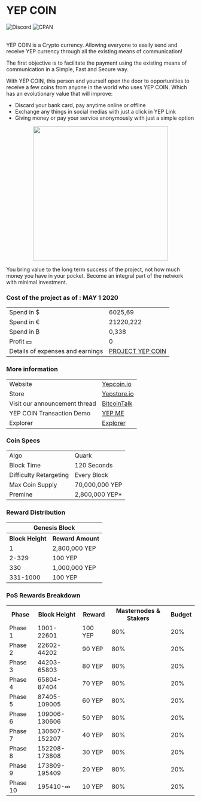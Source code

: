 YEP COIN
=====================================


![Discord](https://img.shields.io/discord/501493484046516245?color=GOLD&label=YEP%20COIN) 
![CPAN](https://img.shields.io/cpan/v/Config-Augeas?color=GOLD&label=VERSION)
 
<br>
YEP COIN is a Crypto currency.
Allowing everyone to easily send and receive YEP currency through all the existing means of communication!

The first objective is to facilitate the payment using the existing means of communication in a Simple, Fast and Secure way.

With YEP COIN, this person and yourself open the door to opportunities to receive a few coins from anyone in the world who uses YEP COIN.
Which has an evolutionary value that will improve:

- Discard your bank card, pay anytime online or offline
- Exchange any things in social medias with just a click in YEP Link
- Giving money or pay your service anonymously with just a simple option


<p align="center">
  <img width="360" height="360" src="https://yepcoin.io/assets/images/logo-black-white-matte.gif">
</p>




You bring value to the long term success of the project, not how much money you have in your pocket. Become an integral part of the network with minimal investment.


### Cost of the project as of : MAY 1 2020
<table>
<tr><td>Spend in &#36</td><td>6025,69</td></tr>
<tr><td>Spend in &#8364</td><td>21220,222</td></tr>
<tr><td>Spend in &#8383 </td><td>0,338</td></tr>
<tr><td>Profit &#128181 </td><td>0</td></tr>
<tr><td>Details of expenses and earnings</td><td><a style="display:inline-block;width:100%;height:100%;" href="https://cdn.discordapp.com/attachments/705817898878238860/705818081456291850/Cost_of_the_Project_YEP_COIN.xlsx">PROJECT YEP COIN</a></TD></tr>

</table>



### More information
<table>
<tr><td>Website</td><td><a style="display:inline-block;width:100%;height:100%;" href="https://yepcoin.io">Yepcoin.io</a></TD></tr>
<tr><td>Store</td><td><a style="display:inline-block;width:100%;height:100%;" href="https://yepstore.io">Yepstore.io</a></TD></tr>
<tr><td>Visit our announcement thread</td><td><a style="display:inline-block;width:100%;height:100%;" href="https://bitcointalk.org/index.php?topic=5098691.msg49280618#msg49280618">BitcoinTalk</a></TD></tr>
<tr><td>YEP COIN Transaction Demo</td><td><a style="display:inline-block;width:100%;height:100%;" href="https://yepcoin.herokuapp.com/withdraw/SJD94">YEP ME</a></TD></tr>
<tr><td>Explorer</td><td><a style="display:inline-block;width:100%;height:100%;" href="https://explorer.yepcoin.io">Explorer</a></TD></tr>
</table>

### Coin Specs
<table>
<tr><td>Algo</td><td>Quark</td></tr>
<tr><td>Block Time</td><td>120 Seconds</td></tr>
<tr><td>Difficulty Retargeting</td><td>Every Block</td></tr>
<tr><td>Max Coin Supply</td><td>70,000,000 YEP</td></tr>
<tr><td>Premine</td><td>2,800,000 YEP*</td></tr>
</table>

### Reward Distribution

<table>
<th colspan=4>Genesis Block</th>
<tr><th>Block Height</th><th>Reward Amount</th></tr>
<tr><td>1</td><td>2,800,000 YEP</td></tr>
<tr><td>2-329</td><td>100 YEP</td></tr>
<tr><td>330</td><td>1,000,000 YEP</td></tr>
<tr><td>331-1000</td><td>100 YEP</td></tr>
</table>

### PoS Rewards Breakdown

<table>
<th>Phase</th><th>Block Height</th><th>Reward</th><th>Masternodes & Stakers</th><th>Budget</th>
<tr><td>Phase 1</td><td>1001-22601</td><td>100 YEP</td><td>80%</td><td>20%</td></tr>
<tr><td>Phase 2</td><td>22602-44202</td><td>90 YEP</td><td>80%</td><td>20%</td></tr>
<tr><td>Phase 3</td><td>44203-65803</td><td>80 YEP</td><td>80%</td><td>20%</td></tr>
<tr><td>Phase 4</td><td>65804-87404</td><td>70 YEP</td><td>80%</td><td>20%</td></tr>
<tr><td>Phase 5</td><td>87405-109005</td><td>60 YEP</td><td>80%</td><td>20%</td></tr>
<tr><td>Phase 6</td><td>109006-130606</td><td>50 YEP</td><td>80%</td><td>20%</td></tr>
<tr><td>Phase 7</td><td>130607-152207</td><td>40 YEP</td><td>80%</td><td>20%</td></tr>
<tr><td>Phase 8</td><td>152208-173808</td><td>30 YEP</td><td>80%</td><td>20%</td></tr>
<tr><td>Phase 9</td><td>173809-195409</td><td>20 YEP</td><td>80%</td><td>20%</td></tr>
<tr><td>Phase 10</td><td>195410-∞</td><td>10 YEP</td><td>80%</td><td>20%</td></tr>
</table>
